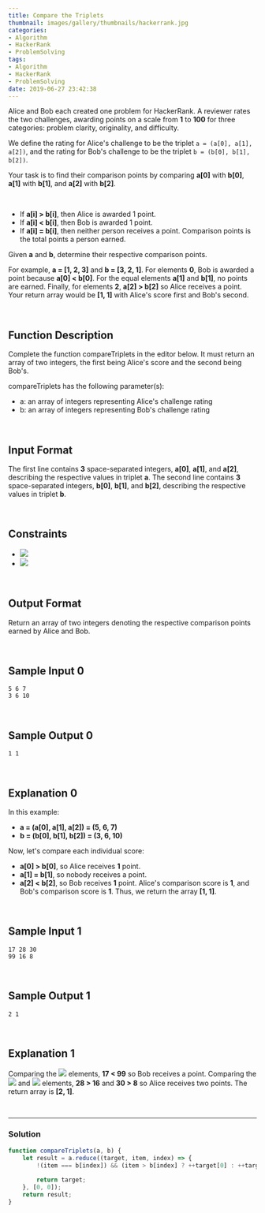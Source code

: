 ```yaml
---
title: Compare the Triplets
thumbnail: images/gallery/thumbnails/hackerrank.jpg
categories:
- Algorithm
- HackerRank
- ProblemSolving
tags:
- Algorithm
- HackerRank
- ProblemSolving
date: 2019-06-27 23:42:38
---
```

  

Alice and Bob each created one problem for HackerRank. A reviewer rates the two challenges, awarding points on a scale from **1** to **100** for three categories: problem clarity, originality, and difficulty.

We define the rating for Alice's challenge to be the triplet `a = (a[0], a[1], a[2])`, and the rating for Bob's challenge to be the triplet `b = (b[0], b[1], b[2])`.

Your task is to find their comparison points by comparing **a[0]** with **b[0]**, **a[1]** with **b[1]**, and **a[2]** with **b[2]**.

<br/>
<!-- more -->

- If **a[i] > b[i]**, then Alice is awarded 1 point.
- If **a[i] < b[i]**, then Bob is awarded 1 point.
- If **a[i] = b[i]**, then neither person receives a point.
Comparison points is the total points a person earned.

Given **a** and **b**, determine their respective comparison points.

For example, **a = [1, 2, 3]** and **b = [3, 2, 1]**. For elements **0**, Bob is awarded a point because **a[0] < b[0]**. For the equal elements **a[1]** and **b[1]**, no points are earned. Finally, for elements **2**, **a[2] > b[2]** so Alice receives a point. Your return array would be **[1, 1]** with Alice's score first and Bob's second.

<br/>

## Function Description

Complete the function compareTriplets in the editor below. It must return an array of two integers, the first being Alice's score and the second being Bob's.

compareTriplets has the following parameter(s):

- a: an array of integers representing Alice's challenge rating
- b: an array of integers representing Bob's challenge rating

<br/>

## Input Format

The first line contains **3** space-separated integers, **a[0]**, **a[1]**, and **a[2]**, describing the respective values in triplet **a**. 
The second line contains **3** space-separated integers, **b[0]**, **b[1]**, and **b[2]**, describing the respective values in triplet **b**.

<br/>

## Constraints

- ![](https://latex.codecogs.com/gif.latex?1\leq&space;a[i]&space;\leq&space;100)
- ![](https://latex.codecogs.com/gif.latex?1\leq&space;b[i]&space;\leq&space;100)

<br/>

## Output Format

Return an array of two integers denoting the respective comparison points earned by Alice and Bob.

<br/>

## Sample Input 0
```
5 6 7
3 6 10
```

<br/>

## Sample Output 0
```
1 1
```

<br/>

## Explanation 0

In this example:
- **a = (a[0], a[1], a[2]) = (5, 6, 7)**
- **b = (b[0], b[1], b[2]) = (3, 6, 10)**

Now, let's compare each individual score:

- **a[0] > b[0]**, so Alice receives **1** point.
- **a[1] = b[1]**, so nobody receives a point.
- **a[2] < b[2]**, so Bob receives **1** point.
Alice's comparison score is **1**, and Bob's comparison score is **1**. Thus, we return the array **[1, 1]**.

<br/>

## Sample Input 1
```
17 28 30
99 16 8
```

<br/>

## Sample Output 1
```
2 1
```

<br/>

## Explanation 1

Comparing the ![](https://latex.codecogs.com/gif.latex?0^{th}) elements, **17 < 99** so Bob receives a point. 
Comparing the ![](https://latex.codecogs.com/gif.latex?1^{st}) and ![](https://latex.codecogs.com/gif.latex?2^{nd}) elements, **28 > 16** and **30 > 8** so Alice receives two points. 
The return array is **[2, 1]**.

<br/>

---

### Solution

```javascript
function compareTriplets(a, b) {
    let result = a.reduce((target, item, index) => {
        !(item === b[index]) && (item > b[index] ? ++target[0] : ++target[1])
        
        return target;
    }, [0, 0]);
    return result;
}
```